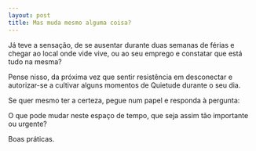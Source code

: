 ```yaml
---
layout: post
title: Mas muda mesmo alguma coisa?
---
```

Já teve a sensação, de se ausentar durante duas semanas de férias e chegar ao local onde vide vive, ou ao seu emprego e constatar que está tudo na mesma?

Pense nisso, da próxima vez que sentir resistência em desconectar e autorizar-se a cultivar alguns momentos de Quietude durante o seu dia. 

Se quer mesmo ter a certeza, pegue num papel e responda à pergunta:

O que pode mudar neste espaço de tempo, que seja assim tão importante ou urgente?

Boas práticas.
